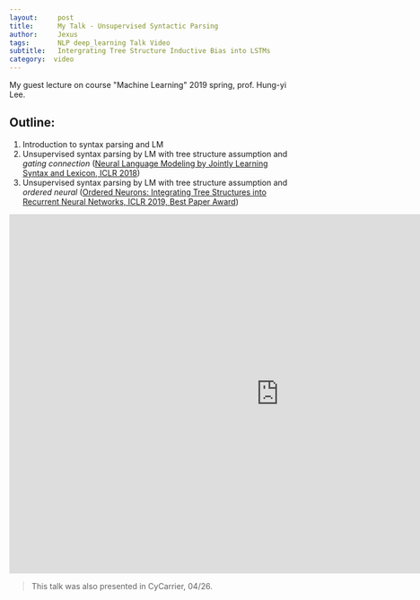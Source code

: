 ```yaml
---
layout:     post
title:      My Talk - Unsupervised Syntactic Parsing
author:     Jexus
tags: 		NLP deep_learning Talk Video
subtitle:   Intergrating Tree Structure Inductive Bias into LSTMs
category:  video
---
```


My guest lecture on course "Machine Learning" 2019 spring, prof. Hung-yi Lee.

## Outline:

1. Introduction to syntax parsing and LM
2. Unsupervised syntax parsing by LM with tree structure assumption and _gating connection_ ([Neural Language Modeling by Jointly Learning Syntax and Lexicon, ICLR 2018](https://arxiv.org/abs/1711.02013))
3. Unsupervised syntax parsing by LM with tree structure assumption and _ordered neural_ ([Ordered Neurons: Integrating Tree Structures into Recurrent Neural Networks​, ICLR 2019, Best Paper Award](https://arxiv.org/abs/1810.09536))

<iframe width="960" height="640" src="https://www.youtube.com/embed/YIuBHB9Ejok" frameborder="0" allow="accelerometer; autoplay; encrypted-media; gyroscope; picture-in-picture" allowfullscreen></iframe>

> This talk was also presented in CyCarrier, 04/26.

<!-- https://www.youtube.com/watch?v=YIuBHB9Ejok -->